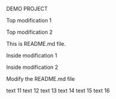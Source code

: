 DEMO PROJECT

Top modification 1

Top modification 2

This is README.md file.

Inside modification 1

Inside modification 2

Modify the README.md file

text 11
text 12
text 13
text 14
text 15
text 16
